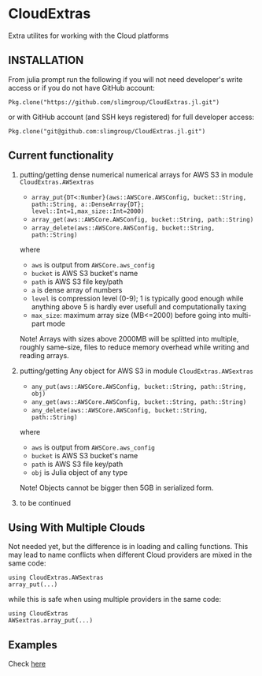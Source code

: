 # CloudExtras

Extra utilites for working with the Cloud platforms

## INSTALLATION

From julia prompt run the following if you will not need developer's write access or if you do not have GitHub account:

```
Pkg.clone("https://github.com/slimgroup/CloudExtras.jl.git")
```

or with GitHub account (and SSH keys registered) for full developer access:

```
Pkg.clone("git@github.com:slimgroup/CloudExtras.jl.git")
```


## Current functionality

1. putting/getting dense numerical numerical arrays for AWS S3 in module `CloudExtras.AWSextras`

	- `array_put{DT<:Number}(aws::AWSCore.AWSConfig, bucket::String, path::String, a::DenseArray{DT}; level::Int=1,max_size::Int=2000)`
	- `array_get(aws::AWSCore.AWSConfig, bucket::String, path::String)`
	- `array_delete(aws::AWSCore.AWSConfig, bucket::String, path::String)`

	where
	
	- `aws` is output from `AWSCore.aws_config`
	- `bucket` is AWS S3 bucket's name
	- `path` is AWS S3 file key/path
	- `a` is dense array of numbers
	- `level` is compression level (0-9); 1 is typically good enough while anything above 5 is hardly ever usefull and computationally taxing
    - `max_size`: maximum array size (MB<=2000) before going into multi-part mode

	Note! Arrays with sizes above 2000MB will be splitted into multiple, roughly same-size, files to reduce memory overhead while writing and reading arrays.

1. putting/getting Any object for AWS S3 in module `CloudExtras.AWSextras`

	- `any_put(aws::AWSCore.AWSConfig, bucket::String, path::String, obj)`
	- `any_get(aws::AWSCore.AWSConfig, bucket::String, path::String)`
	- `any_delete(aws::AWSCore.AWSConfig, bucket::String, path::String)`

	where
	
	- `aws` is output from `AWSCore.aws_config`
	- `bucket` is AWS S3 bucket's name
	- `path` is AWS S3 file key/path
	- `obj` is Julia object of any type
	
	Note! Objects cannot be bigger then 5GB in serialized form.

2. to be continued


## Using With Multiple Clouds ##

Not needed yet, but the difference is in loading and calling functions. This may lead to name conflicts when different Cloud providers are mixed in the same code:

	using CloudExtras.AWSextras
	array_put(...)

while this is safe when using multiple providers in the same code:

	using CloudExtras
	AWSextras.array_put(...)


## Examples ##

Check [here](examples/)
